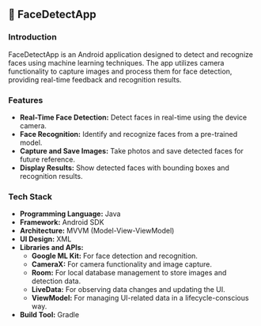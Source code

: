 ## 🤖 **FaceDetectApp**

### **Introduction**
FaceDetectApp is an Android application designed to detect and recognize faces using machine learning techniques. The app utilizes camera functionality to capture images and process them for face detection, providing real-time feedback and recognition results.

### **Features**
- **Real-Time Face Detection:** Detect faces in real-time using the device camera.
- **Face Recognition:** Identify and recognize faces from a pre-trained model.
- **Capture and Save Images:** Take photos and save detected faces for future reference.
- **Display Results:** Show detected faces with bounding boxes and recognition results.

### **Tech Stack**
- **Programming Language:** Java
- **Framework:** Android SDK
- **Architecture:** MVVM (Model-View-ViewModel)
- **UI Design:** XML
- **Libraries and APIs:**
  - **Google ML Kit:** For face detection and recognition.
  - **CameraX:** For camera functionality and image capture.
  - **Room:** For local database management to store images and detection data.
  - **LiveData:** For observing data changes and updating the UI.
  - **ViewModel:** For managing UI-related data in a lifecycle-conscious way.
- **Build Tool:** Gradle
